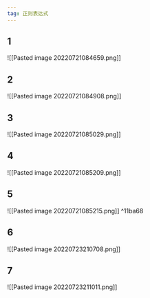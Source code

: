 ```yaml
---
tag: 正则表达式
---
```

## 1
![[Pasted image 20220721084659.png]]
## 2
![[Pasted image 20220721084908.png]]
## 3
![[Pasted image 20220721085029.png]]
## 4
![[Pasted image 20220721085209.png]]
## 5
![[Pasted image 20220721085215.png]] ^11ba68
## 6
![[Pasted image 20220723210708.png]]
## 7
![[Pasted image 20220723211011.png]]